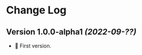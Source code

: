 Change Log
==========

Version 1.0.0-alpha1 *(2022-09-??)*
----------------------------

* 🎉 First version.